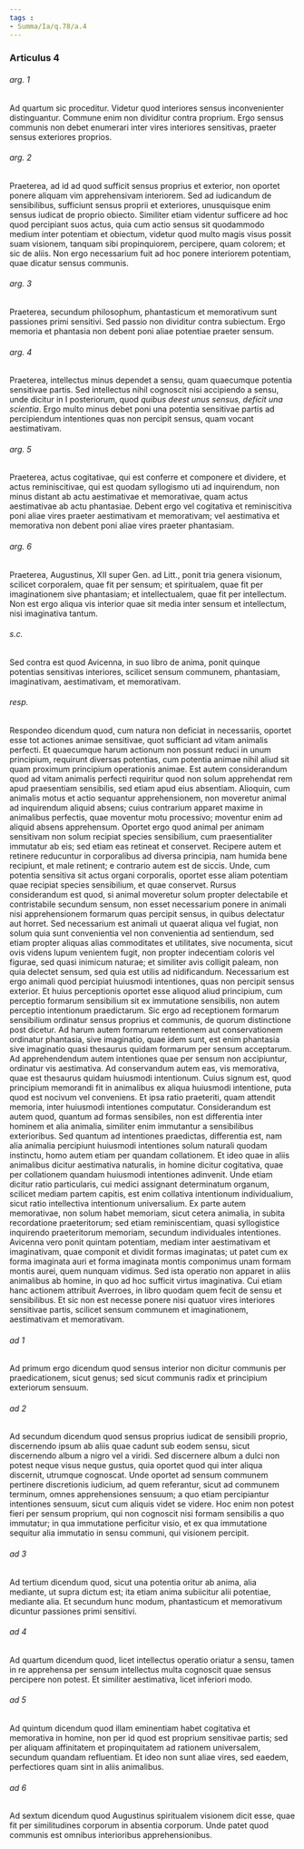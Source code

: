 ```yaml
---
tags : 
- Summa/Ia/q.78/a.4
---
```


### Articulus 4

###### arg. 1
Ad quartum sic proceditur. Videtur quod interiores sensus inconvenienter distinguantur. Commune enim non dividitur contra proprium. Ergo sensus communis non debet enumerari inter vires interiores sensitivas, praeter sensus exteriores proprios.

###### arg. 2
Praeterea, ad id ad quod sufficit sensus proprius et exterior, non oportet ponere aliquam vim apprehensivam interiorem. Sed ad iudicandum de sensibilibus, sufficiunt sensus proprii et exteriores, unusquisque enim sensus iudicat de proprio obiecto. Similiter etiam videntur sufficere ad hoc quod percipiant suos actus, quia cum actio sensus sit quodammodo medium inter potentiam et obiectum, videtur quod multo magis visus possit suam visionem, tanquam sibi propinquiorem, percipere, quam colorem; et sic de aliis. Non ergo necessarium fuit ad hoc ponere interiorem potentiam, quae dicatur sensus communis.

###### arg. 3
Praeterea, secundum philosophum, phantasticum et memorativum sunt passiones primi sensitivi. Sed passio non dividitur contra subiectum. Ergo memoria et phantasia non debent poni aliae potentiae praeter sensum.

###### arg. 4
Praeterea, intellectus minus dependet a sensu, quam quaecumque potentia sensitivae partis. Sed intellectus nihil cognoscit nisi accipiendo a sensu, unde dicitur in I posteriorum, quod *quibus deest unus sensus, deficit una scientia*. Ergo multo minus debet poni una potentia sensitivae partis ad percipiendum intentiones quas non percipit sensus, quam vocant aestimativam.

###### arg. 5
Praeterea, actus cogitativae, qui est conferre et componere et dividere, et actus reminiscitivae, qui est quodam syllogismo uti ad inquirendum, non minus distant ab actu aestimativae et memorativae, quam actus aestimativae ab actu phantasiae. Debent ergo vel cogitativa et reminiscitiva poni aliae vires praeter aestimativam et memorativam; vel aestimativa et memorativa non debent poni aliae vires praeter phantasiam.

###### arg. 6
Praeterea, Augustinus, XII super Gen. ad Litt., ponit tria genera visionum, scilicet corporalem, quae fit per sensum; et spiritualem, quae fit per imaginationem sive phantasiam; et intellectualem, quae fit per intellectum. Non est ergo aliqua vis interior quae sit media inter sensum et intellectum, nisi imaginativa tantum.

###### s.c.
Sed contra est quod Avicenna, in suo libro de anima, ponit quinque potentias sensitivas interiores, scilicet sensum communem, phantasiam, imaginativam, aestimativam, et memorativam.

###### resp.
Respondeo dicendum quod, cum natura non deficiat in necessariis, oportet esse tot actiones animae sensitivae, quot sufficiant ad vitam animalis perfecti. Et quaecumque harum actionum non possunt reduci in unum principium, requirunt diversas potentias, cum potentia animae nihil aliud sit quam proximum principium operationis animae. Est autem considerandum quod ad vitam animalis perfecti requiritur quod non solum apprehendat rem apud praesentiam sensibilis, sed etiam apud eius absentiam. Alioquin, cum animalis motus et actio sequantur apprehensionem, non moveretur animal ad inquirendum aliquid absens; cuius contrarium apparet maxime in animalibus perfectis, quae moventur motu processivo; moventur enim ad aliquid absens apprehensum. Oportet ergo quod animal per animam sensitivam non solum recipiat species sensibilium, cum praesentialiter immutatur ab eis; sed etiam eas retineat et conservet. Recipere autem et retinere reducuntur in corporalibus ad diversa principia, nam humida bene recipiunt, et male retinent; e contrario autem est de siccis. Unde, cum potentia sensitiva sit actus organi corporalis, oportet esse aliam potentiam quae recipiat species sensibilium, et quae conservet. Rursus considerandum est quod, si animal moveretur solum propter delectabile et contristabile secundum sensum, non esset necessarium ponere in animali nisi apprehensionem formarum quas percipit sensus, in quibus delectatur aut horret. Sed necessarium est animali ut quaerat aliqua vel fugiat, non solum quia sunt convenientia vel non convenientia ad sentiendum, sed etiam propter aliquas alias commoditates et utilitates, sive nocumenta, sicut ovis videns lupum venientem fugit, non propter indecentiam coloris vel figurae, sed quasi inimicum naturae; et similiter avis colligit paleam, non quia delectet sensum, sed quia est utilis ad nidificandum. Necessarium est ergo animali quod percipiat huiusmodi intentiones, quas non percipit sensus exterior. Et huius perceptionis oportet esse aliquod aliud principium, cum perceptio formarum sensibilium sit ex immutatione sensibilis, non autem perceptio intentionum praedictarum. Sic ergo ad receptionem formarum sensibilium ordinatur sensus proprius et communis, de quorum distinctione post dicetur. Ad harum autem formarum retentionem aut conservationem ordinatur phantasia, sive imaginatio, quae idem sunt, est enim phantasia sive imaginatio quasi thesaurus quidam formarum per sensum acceptarum. Ad apprehendendum autem intentiones quae per sensum non accipiuntur, ordinatur vis aestimativa. Ad conservandum autem eas, vis memorativa, quae est thesaurus quidam huiusmodi intentionum. Cuius signum est, quod principium memorandi fit in animalibus ex aliqua huiusmodi intentione, puta quod est nocivum vel conveniens. Et ipsa ratio praeteriti, quam attendit memoria, inter huiusmodi intentiones computatur. Considerandum est autem quod, quantum ad formas sensibiles, non est differentia inter hominem et alia animalia, similiter enim immutantur a sensibilibus exterioribus. Sed quantum ad intentiones praedictas, differentia est, nam alia animalia percipiunt huiusmodi intentiones solum naturali quodam instinctu, homo autem etiam per quandam collationem. Et ideo quae in aliis animalibus dicitur aestimativa naturalis, in homine dicitur cogitativa, quae per collationem quandam huiusmodi intentiones adinvenit. Unde etiam dicitur ratio particularis, cui medici assignant determinatum organum, scilicet mediam partem capitis, est enim collativa intentionum individualium, sicut ratio intellectiva intentionum universalium. Ex parte autem memorativae, non solum habet memoriam, sicut cetera animalia, in subita recordatione praeteritorum; sed etiam reminiscentiam, quasi syllogistice inquirendo praeteritorum memoriam, secundum individuales intentiones. Avicenna vero ponit quintam potentiam, mediam inter aestimativam et imaginativam, quae componit et dividit formas imaginatas; ut patet cum ex forma imaginata auri et forma imaginata montis componimus unam formam montis aurei, quem nunquam vidimus. Sed ista operatio non apparet in aliis animalibus ab homine, in quo ad hoc sufficit virtus imaginativa. Cui etiam hanc actionem attribuit Averroes, in libro quodam quem fecit de sensu et sensibilibus. Et sic non est necesse ponere nisi quatuor vires interiores sensitivae partis, scilicet sensum communem et imaginationem, aestimativam et memorativam.

###### ad 1
Ad primum ergo dicendum quod sensus interior non dicitur communis per praedicationem, sicut genus; sed sicut communis radix et principium exteriorum sensuum.

###### ad 2
Ad secundum dicendum quod sensus proprius iudicat de sensibili proprio, discernendo ipsum ab aliis quae cadunt sub eodem sensu, sicut discernendo album a nigro vel a viridi. Sed discernere album a dulci non potest neque visus neque gustus, quia oportet quod qui inter aliqua discernit, utrumque cognoscat. Unde oportet ad sensum communem pertinere discretionis iudicium, ad quem referantur, sicut ad communem terminum, omnes apprehensiones sensuum; a quo etiam percipiantur intentiones sensuum, sicut cum aliquis videt se videre. Hoc enim non potest fieri per sensum proprium, qui non cognoscit nisi formam sensibilis a quo immutatur; in qua immutatione perficitur visio, et ex qua immutatione sequitur alia immutatio in sensu communi, qui visionem percipit.

###### ad 3
Ad tertium dicendum quod, sicut una potentia oritur ab anima, alia mediante, ut supra dictum est; ita etiam anima subiicitur alii potentiae, mediante alia. Et secundum hunc modum, phantasticum et memorativum dicuntur passiones primi sensitivi.

###### ad 4
Ad quartum dicendum quod, licet intellectus operatio oriatur a sensu, tamen in re apprehensa per sensum intellectus multa cognoscit quae sensus percipere non potest. Et similiter aestimativa, licet inferiori modo.

###### ad 5
Ad quintum dicendum quod illam eminentiam habet cogitativa et memorativa in homine, non per id quod est proprium sensitivae partis; sed per aliquam affinitatem et propinquitatem ad rationem universalem, secundum quandam refluentiam. Et ideo non sunt aliae vires, sed eaedem, perfectiores quam sint in aliis animalibus.

###### ad 6
Ad sextum dicendum quod Augustinus spiritualem visionem dicit esse, quae fit per similitudines corporum in absentia corporum. Unde patet quod communis est omnibus interioribus apprehensionibus.


